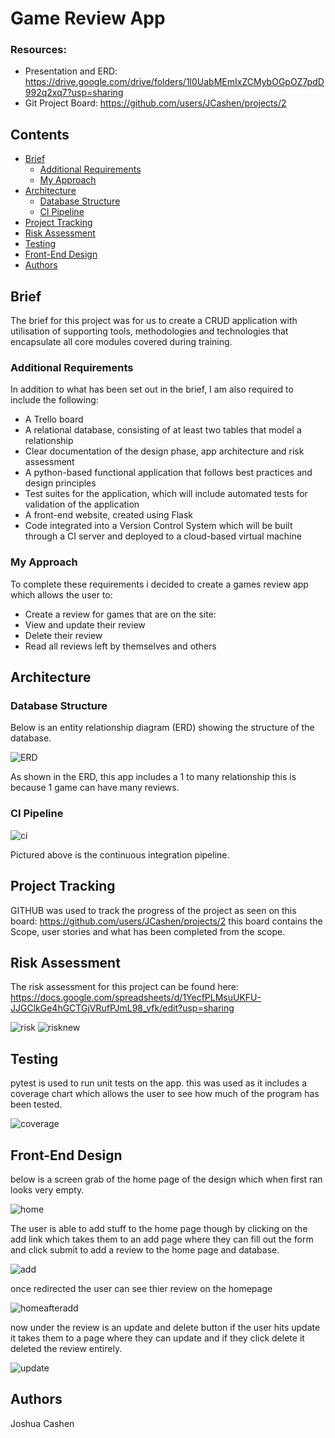 # Game Review App

### Resources:
* Presentation and ERD: https://drive.google.com/drive/folders/1l0UabMEmIxZCMybOGpOZ7pdD992q2xq7?usp=sharing
* Git Project Board: https://github.com/users/JCashen/projects/2


## Contents
* [Brief](#brief)
   * [Additional Requirements](#additional-requirements)
   * [My Approach](#my-approach)
* [Architecture](#architecture)
   * [Database Structure](#database-structure)
   * [CI Pipeline](#ci-pipeline)
* [Project Tracking](#project-tracking)
* [Risk Assessment](#risk-assessment)
* [Testing](#testing)
* [Front-End Design](#front-end-design)
* [Authors](#authors)

## Brief
The brief for this project was for us to create a CRUD application with utilisation of supporting tools,
methodologies and technologies that encapsulate all core modules
covered during training.

### Additional Requirements
In addition to what has been set out in the brief, I am also required to include the following:
* A Trello board
* A relational database, consisting of at least two tables that model a relationship
* Clear documentation of the design phase, app architecture and risk assessment
* A python-based functional application that follows best practices and design principles
* Test suites for the application, which will include automated tests for validation of the application
* A front-end website, created using Flask
* Code integrated into a Version Control System which will be built through a CI server and deployed to a cloud-based virtual machine

### My Approach
To complete these requirements i decided to create a games review app which allows the user to:
* Create a review for games that are on the site:
* View and update their review
* Delete their review
* Read all reviews left by themselves and others


## Architecture
### Database Structure
Below is an entity relationship diagram (ERD) showing the structure of the database.

![ERD][erd1]

As shown in the ERD, this app includes a 1 to many relationship this is because 1 game can have many reviews.

### CI Pipeline
![ci][ci]

Pictured above is the continuous integration pipeline.


## Project Tracking
GITHUB was used to track the progress of the project as seen on this board: https://github.com/users/JCashen/projects/2
this board contains the Scope, user stories and what has been completed from the scope.

## Risk Assessment
The risk assessment for this project can be found here: https://docs.google.com/spreadsheets/d/1YecfPLMsuUKFU-JJGClkGe4hGCTGjVRufPJmL98_vfk/edit?usp=sharing

![risk][risk]
![risknew][risknew]
## Testing
pytest is used to run unit tests on the app. this was used as it includes a coverage chart which allows the user to see how much of the program has been tested.


![coverage][coverage]


## Front-End Design
below is a screen grab of the home page of the design which when first ran looks very empty.

![home][home]

The user is able to add stuff to the home page though by clicking on the add link which takes them to an add page where they can fill out the form and click submit to add a review to the home page and database.

![add][add]

once redirected the user can see thier review on the homepage

![homeafteradd][homeafteradd]

now under the review is an update and delete button if the user hits update it takes them to a page where they can update and if they click delete it deleted the review entirely.

![update][update]


## Authors
Joshua Cashen

[risk]: https://i.imgur.com/XS1fUXt.jpg
[risknew]: https://i.imgur.com/rzMi31C.jpg
[erd1]: https://i.imgur.com/vp6uuh4.jpg
[ci]: https://i.imgur.com/LPteBAX.png
[coverage]: https://i.imgur.com/orV6J8P.jpg
[home]: https://i.imgur.com/aAbAnCN.jpg
[add]: https://i.imgur.com/tBNdQoT.jpg
[update]: https://i.imgur.com/4Tqp5ab.jpg
[homeafteradd]: https://i.imgur.com/jaLXGjR.jpg

